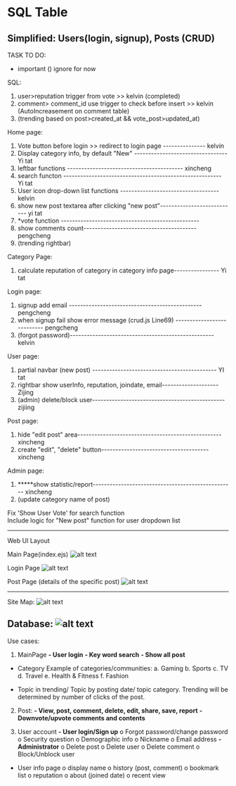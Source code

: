 # SQL Table
Simplified: Users(login, signup),  Posts (CRUD)
------------------------------------
TASK TO DO:

* important
() ignore for now

SQL: 
1. user>reputation trigger from vote >> kelvin (completed)
2. comment> comment_id use trigger to check before insert >> kelvin (AutoIncreasement on comment table)
3. (trending based on post>created_at && vote_post>updated_at)

Home page:
1. Vote button before login >> redirect to login page --------------- kelvin
2. Display category info, by default "New" ---------------------------------Yi tat
3. leftbar functions ----------------------------------------- xincheng
4. search functon -------------------------------------------------------- Yi tat
5. User icon drop-down list functions ----------------------------------- kelvin
6. show new post textarea after clicking "new post"--------------------------- yi tat
7. *vote function ------------------------------------------------- 
8. show comments count---------------------------------------- pengcheng
9. (trending rightbar)

Category Page:
1. calculate reputation of category in category info page---------------- Yi tat


Login page:
1. signup add email ----------------------------------------------- pengcheng
2. when signup fail show error message (crud.js Line69) --------------------------- pengcheng
3. (forgot password)--------------------------------------------------- kelvin

User page:
1. partial navbar (new post) -------------------------------------------- YI tat
2. rightbar show userInfo, reputation, joindate, email-------------------- Zijing
3. (admin) delete/block user----------------------------------------------- zijiing

Post page:
1. hide "edit post" area--------------------------------------------------- xincheng
2. create "edit", "delete" button-------------------------------------- xincheng

Admin page:
1. *****show statistic/report-------------------------------------------------- xincheng
2. (update category name of post)

    
Fix 'Show User Vote' for search function  
Include logic for "New post" function for user dropdown list

-------------------------------
Web UI Layout

Main Page(index.ejs)
![alt text](https://github.com/e0895846/TIC2601_Team4/blob/Develop/ReadMe%20Related/UI%20Layout/Index.png)

Login Page
![alt text](https://github.com/e0895846/TIC2601_Team4/blob/Develop/ReadMe%20Related/UI%20Layout/Login.png)

Post Page (details of the specific post)
![alt text](https://github.com/e0895846/TIC2601_Team4/blob/Develop/ReadMe%20Related/UI%20Layout/Post.png)

-------------------------------------
Site Map:
![alt text](https://github.com/e0895846/TIC2601_Team4/blob/Develop/ReadMe%20Related/Sitemap.png)

Database:
![alt text](https://github.com/e0895846/TIC2601_Team4/blob/Develop/ReadMe%20Related/Full%20Schema%20Table.jpg)
-------------------------------------
Use cases:
1.	MainPage
**-	User login**
**-	Key word search**
**-	Show all post**
-	Category
Example of categories/communities:
a.	Gaming
b.	Sports
c.	TV
d.	Travel
e.	Health & Fitness
f.	Fashion

-	Topic in trending/ Topic by posting date/ topic category. Trending will be determined by number of clicks of the post.


2.	Post:
**-	View, post, comment, delete, edit, share, save, report**
**-	Downvote/upvote comments and contents**

3.	User account
**-	User login/Sign up**
o	Forgot password/change password
o	Security question
o	Demographic info
o	Nickname
o	Email address
**-	Administrator**
o	Delete post
o	Delete user
o	Delete comment
o	Block/Unblock user

-	User info page
o	display name
o	history (post, comment)
o	bookmark list
o	reputation
o	about (joined date)
o	recent view
